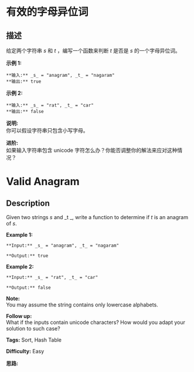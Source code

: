 # 有效的字母异位词

## 描述

给定两个字符串 _s_ 和 _t_ ，编写一个函数来判断 _t_ 是否是 _s_ 的一个字母异位词。

**示例  1:**

    
    
    **输入:** _s_ = "anagram", _t_ = "nagaram"
    **输出:** true
    

**示例 2:**

    
    
    **输入:** _s_ = "rat", _t_ = "car"
    **输出:** false

**说明:**  
你可以假设字符串只包含小写字母。

**进阶:**  
如果输入字符串包含 unicode 字符怎么办？你能否调整你的解法来应对这种情况？



# Valid Anagram

## Description



Given two strings _s_ and _t  _, write a function to determine if _t_ is an anagram of _s_.

**Example 1:**

    
    
    **Input:** _s_ = "anagram", _t_ = "nagaram"
    **Output:** true
    

**Example 2:**

    
    
    **Input:** _s_ = "rat", _t_ = "car"
    **Output:** false
    

**Note:**  
You may assume the string contains only lowercase alphabets.

**Follow up:**  
What if the inputs contain unicode characters? How would you adapt your solution to such case?


**Tags:** Sort, Hash Table

**Difficulty:** Easy

**思路:**
